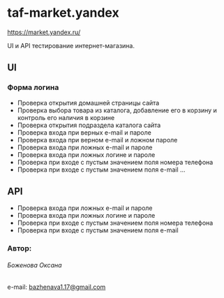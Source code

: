 # taf-market.yandex
https://market.yandex.ru/



UI и API тестирование интернет-магазина.


## UI
### Форма логина
* Проверка открытия домашней страницы сайта
* Проверка выбора товара из каталога, добавление его в корзину и контроль его наличия в корзине
* Проверка открытия подраздела каталога сайта
* Проверка входа при верных e-mail и пароле
* Проверка входа при верном e-mail  и ложном пароле
* Проверка входа при ложных e-mail и пароле
* Проверка входа при ложных логине и пароле
* Проверка при входе с пустым значением поля номера телефона
* Проверка при входе с пустым значением поля e-mail
...

## API
* Проверка входа при ложных e-mail и пароле
* Проверка входа при ложных логине и пароле
* Проверка при входе с пустым значением поля номера телефона
* Проверка при входе с пустым значением поля e-mail

### Автор: 
###### Боженова Оксана
e-mail: bazhenava1.17@gmail.com




